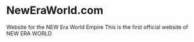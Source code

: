 # NewEraWorld.com
Website for the NEW Era World Empire
This is the first official website of NEW ERA WORLD
